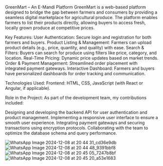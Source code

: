 GreenMart – An E-Mandi Platform
GreenMart is a web-based platform designed to bridge the gap between farmers and consumers by providing a seamless digital marketplace for agricultural produce. The platform enables farmers to list their products directly, allowing buyers to access fresh, locally grown produce at competitive prices.

Key Features:
User Authentication: Secure login and registration for both farmers and buyers.
Product Listing & Management: Farmers can upload product details (e.g., price, quantity, and quality) with ease.
Search & Filters: Buyers can search for produce using filters like price, category, and location.
Real-Time Pricing: Dynamic price updates based on market trends.
Order & Payment Management: Streamlined order placement with integrated payment gateways.
Interactive Dashboard: Farmers and buyers have personalized dashboards for order tracking and communication.

Technologies Used:
Frontend: HTML, CSS, JavaScript (with React or Angular, if applicable).

Role in the Project:
As part of the development team, my contributions included:

Designing and developing the backend API for user authentication and product management.
Implementing a responsive user interface to ensure a smooth user experience.
Integrating payment gateways and securing transactions using encryption protocols.
Collaborating with the team to optimize the database schema and query performance.

![WhatsApp Image 2024-12-08 at 20 44 31_cd36e9db](https://github.com/user-attachments/assets/07f14b30-9ea6-4919-b745-73279bd77492)
![WhatsApp Image 2024-12-08 at 20 44 48_9391bbf8](https://github.com/user-attachments/assets/80a68945-e422-464c-a3eb-913d8fc4b1e8)
![WhatsApp Image 2024-12-08 at 20 45 05_7247b8bf](https://github.com/user-attachments/assets/8e6d1ae9-ab0c-443c-8a0f-e0162191368a)
![WhatsApp Image 2024-12-08 at 20 45 20_a53e1683](https://github.com/user-attachments/assets/d0bb5747-38ae-43d5-b929-63666265381d)




